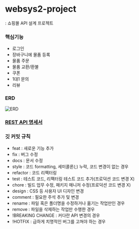 # websys2-project

: 쇼핑몰 API 설계 프로젝트

### 핵심기능

- 로그인
- 장바구니에 물품 등록
- 물품 주문
- 물품 교환/환불
- 쿠폰
- 1대1 문의
- 리뷰

### ERD

![ERD](https://github.com/max990624/websys2-project/assets/39523433/5bc03a96-d00d-4139-9365-653b66037773)


### [REST API 명세서](https://documenter.getpostman.com/view/24114901/2s93sc4YLZ)


### 깃 커밋 규칙

- feat : 새로운 기능 추가
- fix : 버그 수정
- docs : 문서 수정
- style : 코드 formatting, 세미콜론(;) 누락, 코드 변경이 없는 경우
- refactor : 코드 리팩터링
- test : 테스트 코드, 리팩터링 테스트 코드 추가(프로덕션 코드 변경 X)
- chore : 빌드 업무 수정, 패키지 매니저 수정(프로덕션 코드 변경 X)
- design : CSS 등 사용자 UI 디자인 변경
- comment : 필요한 주석 추가 및 변경
- rename : 파일 혹은 폴더명을 수정하거나 옮기는 작업만인 경우
- remove : 파일을 삭제하는 작업만 수행한 경우
- !BREAKING CHANGE : 커다란 API 변경의 경우
- !HOTFIX : 급하게 치명적인 버그를 고쳐야 하는 경우